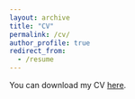 ```yaml
---
layout: archive
title: "CV"
permalink: /cv/
author_profile: true
redirect_from:
  - /resume
---
```


You can download my CV <a href="/files/acmert_cv.pdf">here</a>.
